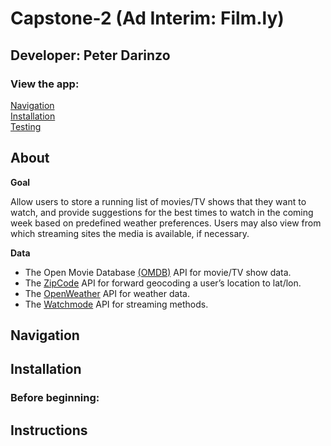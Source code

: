 # Capstone-2 (Ad Interim: Film.ly)

## Developer: Peter Darinzo

### View the app: 

[Navigation](#navigation)  
[Installation](#installation)  
[Testing](#testing)

## About 

**Goal**

 Allow users to store a running list of movies/TV shows that they want to watch, and provide suggestions for the best times to watch in the coming week based on predefined weather preferences. Users may also view from which streaming sites the media is available, if necessary.

**Data** 

- The Open Movie Database [(OMDB)](http://www.omdbapi.com/) API for movie/TV show data.
- The [ZipCode](https://www.zipcodeapi.com/) API for forward geocoding a user’s location to lat/lon.
- The [OpenWeather](https://www.zipcodeapi.com/) API for weather data.
- The [Watchmode](https://www.watchmode.com/) API for streaming methods.

## Navigation


## Installation

### Before beginning:

## Instructions
